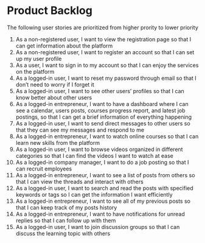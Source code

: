 # Product Backlog
The following user stories are prioritized from higher prority to lower priority
1. As a non-registered user, I want to view the registration page so that I can get information about the platform
2. As a non-registered user, I want to register an account so that I can set up my user profile
3. As a user, I want to sign in to my account so that I can enjoy the services on the platform
4. As a logged-in user, I want to reset my password through email so that I don’t need to worry if I forget it
5. As a logged-in user, I want to see other users’ profiles so that I can know better about other users
6. As a logged-in entrepreneur, I want to have a dashboard where I can see a calendar, users posts, courses progress report, and latest job postings, so that I can get a brief information of everything happening
7. As a logged-in user, I want to send direct messages to other users so that they can see my messages and respond to me
8. As a logged-in entrepreneur, I want to watch online courses so that I can learn new skills from the platform
9. As a logged-in user, I want to browse videos organized in different categories so that I can find the videos I want to watch at ease
10. As a logged-in company manager, I want to do a job posting so that I can recruit employees
11. As a logged-in entrepreneur, I want to see a list of posts from others so that I can view the threads and interact with others
12. As a logged-in user, I want to search and read the posts with specified keywords or tags so I can get the information I want efficiently
13. As a logged-in entrepreneur, I want to see all of my previous posts so that I can keep track of my posts history
14. As a logged-in entrepreneur, I want to have notifications for unread replies so that I can follow up with them
15. As a logged-in user, I want to join discussion groups so that I can discuss the learning topic with others